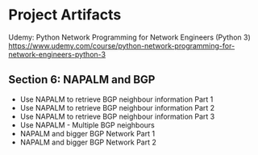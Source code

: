# Project Artifacts
Udemy: Python Network Programming for Network Engineers (Python 3)
https://www.udemy.com/course/python-network-programming-for-network-engineers-python-3

## Section 6: NAPALM and BGP
- Use NAPALM to retrieve BGP neighbour information Part 1
- Use NAPALM to retrieve BGP neighbour information Part 2
- Use NAPALM to retrieve BGP neighbour information Part 3
- Use NAPALM - Multiple BGP neighbours
- NAPALM and bigger BGP Network Part 1
- NAPALM and bigger BGP Network Part 2
